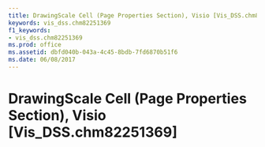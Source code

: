 ```yaml
---
title: DrawingScale Cell (Page Properties Section), Visio [Vis_DSS.chm82251369]
keywords: vis_dss.chm82251369
f1_keywords:
- vis_dss.chm82251369
ms.prod: office
ms.assetid: dbfd040b-043a-4c45-8bdb-7fd6870b51f6
ms.date: 06/08/2017
---
```



# DrawingScale Cell (Page Properties Section), Visio [Vis_DSS.chm82251369]

